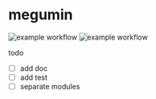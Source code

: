 # megumin

![example workflow](https://github.com/sabercon/megumin/actions/workflows/detekt.yml/badge.svg)
![example workflow](https://github.com/sabercon/megumin/actions/workflows/docker.yml/badge.svg)

todo

- [ ] add doc
- [ ] add test
- [ ] separate modules
